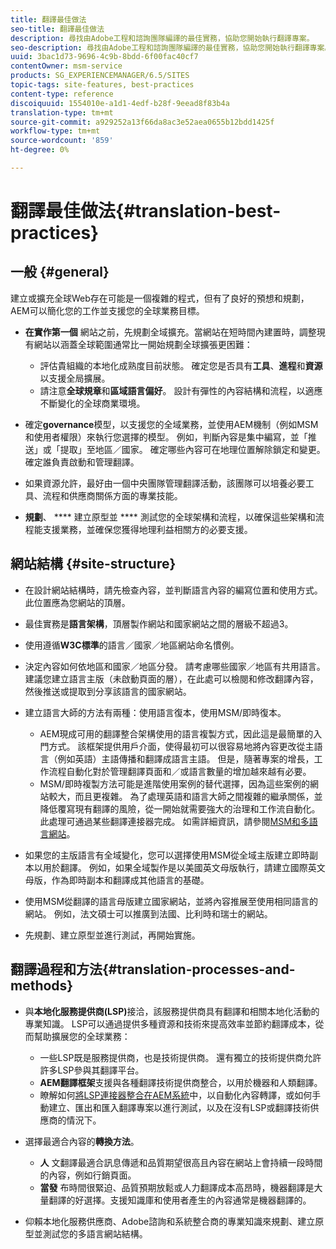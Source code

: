 ```yaml
---
title: 翻譯最佳做法
seo-title: 翻譯最佳做法
description: 尋找由Adobe工程和諮詢團隊編譯的最佳實務，協助您開始執行翻譯專案。
seo-description: 尋找由Adobe工程和諮詢團隊編譯的最佳實務，協助您開始執行翻譯專案。
uuid: 3bac1d73-9696-4c9b-8bdd-6f00fac40cf7
contentOwner: msm-service
products: SG_EXPERIENCEMANAGER/6.5/SITES
topic-tags: site-features, best-practices
content-type: reference
discoiquuid: 1554010e-a1d1-4edf-b28f-9eead8f83b4a
translation-type: tm+mt
source-git-commit: a929252a13f66da8ac3e52aea0655b12bdd1425f
workflow-type: tm+mt
source-wordcount: '859'
ht-degree: 0%

---
```



# 翻譯最佳做法{#translation-best-practices}

## 一般 {#general}

建立或擴充全球Web存在可能是一個複雜的程式，但有了良好的預想和規劃，AEM可以簡化您的工作並支援您的全球業務目標。

* **在實作第一個** 網站之前，先規劃全域擴充。當網站在短時間內建置時，調整現有網站以涵蓋全球範圍通常比一開始規劃全球擴張更困難：

   * 評估貴組織的本地化成熟度目前狀態。 確定您是否具有&#x200B;**工具**、**進程**&#x200B;和&#x200B;**資源**&#x200B;以支援全局擴展。
   * 請注意&#x200B;**全球規章**&#x200B;和&#x200B;**區域語言偏好**。 設計有彈性的內容結構和流程，以適應不斷變化的全球商業環境。

* 確定&#x200B;**governance**&#x200B;模型，以支援您的全域業務，並使用AEM機制（例如MSM和使用者權限）來執行您選擇的模型。 例如，判斷內容是集中編寫，並「推送」或「提取」至地區／國家。 確定哪些內容可在地理位置解除鎖定和變更。 確定誰負責啟動和管理翻譯。
* 如果資源允許，最好由一個中央團隊管理翻譯活動，該團隊可以培養必要工具、流程和供應商關係方面的專業技能。
* **規劃**、 **** 建立原型並 **** 測試您的全球架構和流程，以確保這些架構和流程能支援業務，並確保您獲得地理利益相關方的必要支援。

## 網站結構 {#site-structure}

* 在設計網站結構時，請先檢查內容，並判斷語言內容的編寫位置和使用方式。 此位置應為您網站的頂層。
* 最佳實務是&#x200B;**語言架構**，頂層製作網站和國家網站之間的層級不超過3。
* 使用遵循&#x200B;**W3C標準**&#x200B;的語言／國家／地區網站命名慣例。
* 決定內容如何依地區和國家／地區分發。 請考慮哪些國家／地區有共用語言。 建議您建立語言主版（未啟動頁面的層），在此處可以檢閱和修改翻譯內容，然後推送或提取到分享該語言的國家網站。
* 建立語言大師的方法有兩種：使用語言復本，使用MSM/即時復本。

   * AEM現成可用的翻譯整合架構使用的語言複製方式，因此這是最簡單的入門方式。 該框架提供用戶介面，使得最初可以很容易地將內容更改從主語言（例如英語）主語傳播和翻譯成語言主語。 但是，隨著專案的增長，工作流程自動化對於管理翻譯頁面和／或語言數量的增加越來越有必要。
   * MSM/即時複製方法可能是進階使用案例的替代選擇，因為這些案例的網站較大，而且更複雜。 為了處理英語和語言大師之間複雜的繼承關係，並降低覆寫現有翻譯的風險，從一開始就需要強大的治理和工作流自動化。 此處理可通過某些翻譯連接器完成。 如需詳細資訊，請參閱[MSM和多語言網站](/help/sites-administering/msm-best-practices.md#msm-and-multilingual-websites)。

* 如果您的主版語言有全域變化，您可以選擇使用MSM從全域主版建立即時副本以用於翻譯。 例如，如果全域製作是以美國英文母版執行，請建立國際英文母版，作為即時副本和翻譯成其他語言的基礎。
* 使用MSM從翻譯的語言母版建立國家網站，並將內容推展至使用相同語言的網站。 例如，法文碩士可以推廣到法國、比利時和瑞士的網站。
* 先規劃、建立原型並進行測試，再開始實施。

## 翻譯過程和方法{#translation-processes-and-methods}

* 與&#x200B;**本地化服務提供商(LSP)**&#x200B;接洽，該服務提供商具有翻譯和相關本地化活動的專業知識。 LSP可以通過提供多種資源和技術來提高效率並節約翻譯成本，從而幫助擴展您的全球業務：

   * 一些LSP既是服務提供商，也是技術提供商。 還有獨立的技術提供商允許許多LSP參與其翻譯平台。
   * **AEM翻譯框架**&#x200B;支援與各種翻譯技術提供商整合，以用於機器和人類翻譯。
   * 瞭解如何[將LSP連接器整合在AEM系統](/help/sites-administering/translation.md)中，以自動化內容轉譯，或如何手動建立、匯出和匯入翻譯專案以進行測試，以及在沒有LSP或翻譯技術供應商的情況下。

* 選擇最適合內容的&#x200B;**轉換方法**。

   * **人** 文翻譯最適合訊息傳遞和品質期望很高且內容在網站上會持續一段時間的內容，例如行銷頁面。
   * **當發** 布時間很緊迫、品質預期放鬆或人力翻譯成本高昂時，機器翻譯是大量翻譯的好選擇。支援知識庫和使用者產生的內容通常是機器翻譯的。

* 仰賴本地化服務供應商、Adobe諮詢和系統整合商的專業知識來規劃、建立原型並測試您的多語言網站結構。

